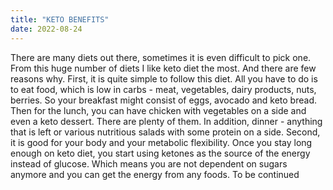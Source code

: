 ```yaml
---
title: "KETO BENEFITS"
date: 2022-08-24
---
```

There are many diets out there, sometimes it is even difficult to pick one. From this huge number of diets I like keto diet the most. And there are few reasons why.
First, it is quite simple to follow this diet. All you have to do is to eat food, which is low in carbs - meat, vegetables, dairy products, nuts, berries. So your breakfast might consist of eggs, avocado and keto bread. Then for the lunch, you can have chicken with vegetables on a side and even a keto dessert. There are plenty of them. In addition, dinner - anything that is left or various nutritious salads with some protein on a side.
Second, it is good for your body and your metabolic flexibility. Once you stay long enough on keto diet, you start using ketones as the source of the energy instead of glucose. Which means you are not dependent on sugars anymore and you can get the energy from any foods.
To be continued
